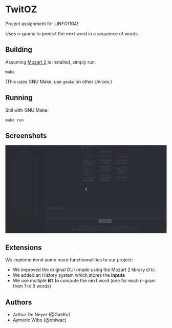 # TwitOZ

Project assignment for LINFO1104!

Uses n-grams to predict the next word in a sequence of words.

## Building

Assuming [Mozart 2](https://github.com/mozart/mozart2) is installed, simply run:

```console
make
```

(This uses GNU Make; use `gmake` on other Unices.)

## Running

Still with GNU Make:

```console
make run
```

## Screenshots

![Example of Use](.git_files/uses.gif)

## Extensions
We implementend some more functionnalities to our project:
- We improved the original GUI (made using the Mozart 2 library `QTk`).
- We added an History system which stores the **inputs**
- We use multiple **BT** to compute the next word (one for each n-gram from 1 to 5 words)


## Authors

- Arthur De Neyer (@GaeKo)
- Aymeric Wibo (@obiwac)
